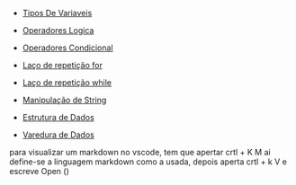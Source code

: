 * [Tipos De Variaveis](https://github.com/GabrielSantana01/Python/blob/main/Basico/Tipos_Variaveis.md)

 * [Operadores Logica](#operadores-logica)
 * [Operadores Condicional](#operadores-condicional)
 * [Laço de repetição for](#laço-de-repetição-for)
 * [Laço de repetição while](#laço-de-repetição-while)
 * [Manipulação de String](#manipulação-de-string)
 * [Estrutura de Dados](https://github.com/GabrielSantana01/Python/blob/main/Basico/Estrutura_Dados.md)
 * [Varedura de Dados](#varedura-de-dados)

para visualizar um markdown no vscode, tem que apertar crtl + K  M ai 
define-se a linguagem markdown como a usada, depois aperta crtl + k V e escreve Open ()